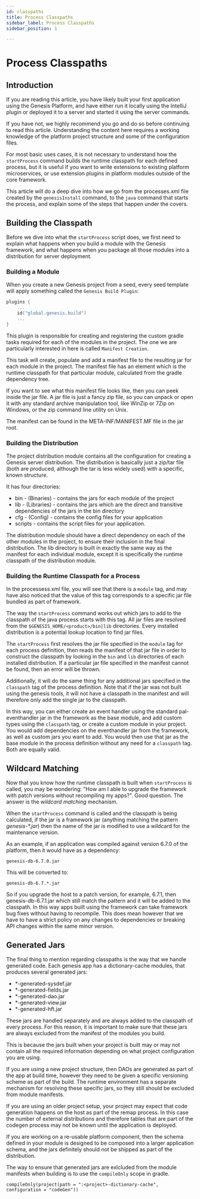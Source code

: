 ```yaml
---
id: classpaths
title: Process Classpaths
sidebar_label: Process Classpaths
sidebar_position: 1

---
```

# Process Classpaths

## Introduction
If you are reading this article, you have likely built your first application using the Genesis Platform, and have either run it locally using the IntelliJ plugin or deployed it to a server and started it using the server commands.

If you have not, we highly recommend you go and do so before continuing to read this article. Understanding the content here requires a working knowledge of the platform project structure and some of the configuration files. 

For most basic uses cases, it is not necessary to understand how the `startProcess` command builds the runtime classpath for each defined process, but it is useful if you want to write extensions to existing platform microservices, or use extension plugins in platform modules outside of the core framework.

This article will do a deep dive into how we go from the processes.xml file created by the `genesisInstall` command, to the `java` command that starts the process, and explain some of the steps that happen under the covers.

## Building the Classpath
Before we dive into what the `startProcess` script does, we first need to explain what happens when you build a module with the Genesis framework, and what happens when you package all those modules into a distribution for server deployment.

### Building a Module
When you create a new Genesis project from a seed, every seed template will apply something called the `Genesis Build Plugin`:

```kotlin
plugins {
    ...
    id("global.genesis.build")
	...
}
```

This plugin is responsible for creating and registering the custom gradle tasks required for each of the modules in the project. The one we are particularly interested in here is called `Manifest Creation`. 

This task will create, populate and add a manifest file to the resulting jar for each module in the project. The manifest file has an element which is the runtime classpath for that particular module, calculated from the gradle dependency tree.

If you want to see what this manifest file looks like, then you can peek inside the jar file. A jar file is just a fancy zip file, so you can unpack or open it with any standard archive manipulation tool, like WinZip or 7Zip on Windows, or the zip command line utility on Unix.

The manifest can be found in the META-INF/MANIFEST.MF file in the jar root.

### Building the Distribution
The project distribution module contains all the configuration for creating a Genesis server distribution. The distribution is basically just a zip/tar file (both are produced, although the tar is less widely used) with a specific, known structure.

It has four directories:
- bin - (Binaries) - contains the jars for each module of the project
- lib - (Libraries) - contains the jars which are the direct and transitive dependencies of the jars in the bin directory
- cfg - (Config) - contains the config files for your application
- scripts - contains the script files for your application.

The distribution module should have a direct dependency on each of the other modules in the project, to ensure their inclusion in the final distribution.
The lib directory is built in exactly the same way as the manifest for each individual module, except it is specifically the runtime classpath of the distribution module.

### Building the Runtime Classpath for a Process
In the processess.xml file, you will see that there is a `module` tag, and may have also noticed that the value of this tag corresponds to a specific jar file bundled as part of framework.

The way the `startProcess` command works out which jars to add to the classpath of the java process starts with this tag. All jar files are resolved from the `$GENESIS_HOME/<product>/bin|lib` directories. Every installed distribution is a potential lookup location to find jar files.

The `startProcess` first resolves the jar file specified in the `module` tag for each process definition, then reads the manifest of that jar file in order to construct the classpath by looking in the `bin` and `lib` directories of each installed distribution. If a particular jar file specified in the manifest cannot be found, then an error will be thrown.

Additionally, it will do the same thing for any additional jars specified in the `classpath` tag of the process definition. Note that if the jar was not built using the genesis tools, it will not have a classpath in the manifest and will therefore only add the single jar to the classpath.

In this way, you can either create an event handler using the standard pal-eventhandler jar in the framework as the base module, and add custom types using the `classpath` tag, or create a custom module in your project. You would add dependencies on the eventhandler jar from the framework, as well as custom jars you want to add. You would then use that jar as the base module in the process definition without any need for a `classpath` tag. Both are equally valid.

## Wildcard Matching
Now that you know how the runtime classpath is built when `startProcess` is called, you may be wondering: "How am I able to upgrade the framework with patch versions without recompiling my apps?".
Good question. The answer is the *wildcard matching* mechanism.

When the `startProcess` command is called and the classpath is being calculated, if the jar is a framework jar (anything matching the pattern *genesis-\*.jar*) then the name of the jar is modified to use a wildcard for the maintenance version.

As an example, if an application was compiled against version 6.7.0 of the platform, then it would have as a dependency:
```
genesis-db-6.7.0.jar
```

This will be converted to:
```
genesis-db-6.7.*.jar
```

So if you upgrade the host to a patch version, for example, 6.7.1, then genesis-db-6.7.1.jar which still match the pattern and it will be added to the classpath. In this way apps built using the framework can take framework bug fixes without having to recompile.
This does mean however that we have to have a strict policy on any changes to dependencies or breaking API changes within the same minor version.

## Generated Jars
The final thing to mention regarding classpaths is the way that we handle generated code. Each genesis app has a dictionary-cache modules, that produces several generated jars:
- *-generated-sysdef.jar
- *-generated-fields.jar
- *-generated-dao.jar
- *-generated-view.jar
- *-generated-hft.jar

These jars are handled separately and are always added to the classpath of every process. For this reason, it is important to make sure that these jars are always excluded from the manifest of the modules you build.

This is because the jars built when your project is built may or may not contain all the required information depending on what project configuration you are using. 

If you are using a new project structure, then DAOs are generated as part of the app at build time, however they need to be given a specific versioning scheme as part of the build. The runtime environment has a separate mechanism for resolving these specific jars, so they still should be excluded from module manifests.

If you are using an older project setup, your project may expect that code generation happens on the host as part of the remap process. In this case the number of external distributions and therefore tables that are part of the codegen process may not be known until the application is deployed.

If you are working on a re-usable platform component, then the schema defined in your module is designed to be composed into a larger application schema, and the jars definitely should not be shipped as part of the distribution.

The way to ensure that generated jars are exlcluded from the module manifests when building is to use the `compileOnly` scope in gradle.

```
compileOnly(project(path = ":<project>-dictionary-cache", configuration = "codeGen"))
```